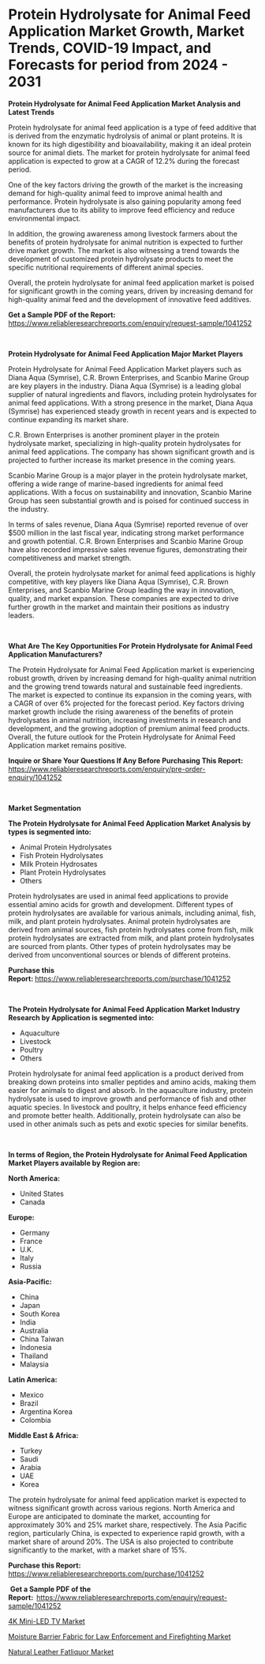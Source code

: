 <p><h1>Protein Hydrolysate for Animal Feed Application Market Growth, Market Trends, COVID-19 Impact, and Forecasts for period from 2024 - 2031</h1></p><p><strong>Protein Hydrolysate for Animal Feed Application Market Analysis and Latest Trends</strong></p>
<p><p>Protein hydrolysate for animal feed application is a type of feed additive that is derived from the enzymatic hydrolysis of animal or plant proteins. It is known for its high digestibility and bioavailability, making it an ideal protein source for animal diets. The market for protein hydrolysate for animal feed application is expected to grow at a CAGR of 12.2% during the forecast period.</p><p>One of the key factors driving the growth of the market is the increasing demand for high-quality animal feed to improve animal health and performance. Protein hydrolysate is also gaining popularity among feed manufacturers due to its ability to improve feed efficiency and reduce environmental impact.</p><p>In addition, the growing awareness among livestock farmers about the benefits of protein hydrolysate for animal nutrition is expected to further drive market growth. The market is also witnessing a trend towards the development of customized protein hydrolysate products to meet the specific nutritional requirements of different animal species.</p><p>Overall, the protein hydrolysate for animal feed application market is poised for significant growth in the coming years, driven by increasing demand for high-quality animal feed and the development of innovative feed additives.</p></p>
<p><strong>Get a Sample PDF of the Report:&nbsp;</strong> <a href="https://www.reliableresearchreports.com/enquiry/request-sample/1041252">https://www.reliableresearchreports.com/enquiry/request-sample/1041252</a></p>
<p>&nbsp;</p>
<p><strong>Protein Hydrolysate for Animal Feed Application Major Market Players</strong></p>
<p><p>Protein Hydrolysate for Animal Feed Application Market players such as Diana Aqua (Symrise), C.R. Brown Enterprises, and Scanbio Marine Group are key players in the industry. Diana Aqua (Symrise) is a leading global supplier of natural ingredients and flavors, including protein hydrolysates for animal feed applications. With a strong presence in the market, Diana Aqua (Symrise) has experienced steady growth in recent years and is expected to continue expanding its market share.</p><p>C.R. Brown Enterprises is another prominent player in the protein hydrolysate market, specializing in high-quality protein hydrolysates for animal feed applications. The company has shown significant growth and is projected to further increase its market presence in the coming years.</p><p>Scanbio Marine Group is a major player in the protein hydrolysate market, offering a wide range of marine-based ingredients for animal feed applications. With a focus on sustainability and innovation, Scanbio Marine Group has seen substantial growth and is poised for continued success in the industry.</p><p>In terms of sales revenue, Diana Aqua (Symrise) reported revenue of over $500 million in the last fiscal year, indicating strong market performance and growth potential. C.R. Brown Enterprises and Scanbio Marine Group have also recorded impressive sales revenue figures, demonstrating their competitiveness and market strength.</p><p>Overall, the protein hydrolysate market for animal feed applications is highly competitive, with key players like Diana Aqua (Symrise), C.R. Brown Enterprises, and Scanbio Marine Group leading the way in innovation, quality, and market expansion. These companies are expected to drive further growth in the market and maintain their positions as industry leaders.</p></p>
<p>&nbsp;</p>
<p><strong>What Are The Key Opportunities For Protein Hydrolysate for Animal Feed Application Manufacturers?</strong></p>
<p><p>The Protein Hydrolysate for Animal Feed Application market is experiencing robust growth, driven by increasing demand for high-quality animal nutrition and the growing trend towards natural and sustainable feed ingredients. The market is expected to continue its expansion in the coming years, with a CAGR of over 6% projected for the forecast period. Key factors driving market growth include the rising awareness of the benefits of protein hydrolysates in animal nutrition, increasing investments in research and development, and the growing adoption of premium animal feed products. Overall, the future outlook for the Protein Hydrolysate for Animal Feed Application market remains positive.</p></p>
<p><strong>Inquire or Share Your Questions If Any Before Purchasing This Report:</strong> <a href="https://www.reliableresearchreports.com/enquiry/pre-order-enquiry/1041252">https://www.reliableresearchreports.com/enquiry/pre-order-enquiry/1041252</a></p>
<p>&nbsp;</p>
<p><strong>Market Segmentation</strong></p>
<p><strong>The Protein Hydrolysate for Animal Feed Application Market Analysis by types is segmented into:</strong></p>
<p><ul><li>Animal Protein Hydrolysates</li><li>Fish Protein Hydrolysates</li><li>Milk Protein Hydrosates</li><li>Plant Protein Hydrolysates</li><li>Others</li></ul></p>
<p><p>Protein hydrolysates are used in animal feed applications to provide essential amino acids for growth and development. Different types of protein hydrolysates are available for various animals, including animal, fish, milk, and plant protein hydrolysates. Animal protein hydrolysates are derived from animal sources, fish protein hydrolysates come from fish, milk protein hydrolysates are extracted from milk, and plant protein hydrolysates are sourced from plants. Other types of protein hydrolysates may be derived from unconventional sources or blends of different proteins.</p></p>
<p><strong>Purchase this Report:&nbsp;</strong><a href="https://www.reliableresearchreports.com/purchase/1041252">https://www.reliableresearchreports.com/purchase/1041252</a></p>
<p>&nbsp;</p>
<p><strong>The Protein Hydrolysate for Animal Feed Application Market Industry Research by Application is segmented into:</strong></p>
<p><ul><li>Aquaculture</li><li>Livestock</li><li>Poultry</li><li>Others</li></ul></p>
<p><p>Protein hydrolysate for animal feed application is a product derived from breaking down proteins into smaller peptides and amino acids, making them easier for animals to digest and absorb. In the aquaculture industry, protein hydrolysate is used to improve growth and performance of fish and other aquatic species. In livestock and poultry, it helps enhance feed efficiency and promote better health. Additionally, protein hydrolysate can also be used in other animals such as pets and exotic species for similar benefits.</p></p>
<p>&nbsp;</p>
<p><strong>In terms of Region, the Protein Hydrolysate for Animal Feed Application Market Players available by Region are:</strong></p>
<p>
    <p> <strong> North America: </strong>
        <ul>
            <li>United States</li>
            <li>Canada</li>
        </ul>
        </p> 
    <p> <strong> Europe: </strong>
        <ul>
            <li>Germany</li>
            <li>France</li>
            <li>U.K.</li>
            <li>Italy</li>
            <li>Russia</li>
        </ul>
        </p> 
    <p> <strong> Asia-Pacific: </strong>
        <ul>
            <li>China</li>
            <li>Japan</li>
            <li>South Korea</li>
            <li>India</li>
            <li>Australia</li>
            <li>China Taiwan</li>
            <li>Indonesia</li>
            <li>Thailand</li>
            <li>Malaysia</li>
        </ul>
        </p> 
    <p> <strong> Latin America: </strong>
        <ul>
            <li>Mexico</li>
            <li>Brazil</li>
            <li>Argentina Korea</li>
            <li>Colombia</li>
        </ul>
        </p> 
    <p> <strong> Middle East & Africa: </strong>
        <ul>
            <li>Turkey</li>
            <li>Saudi</li>
            <li>Arabia</li>
            <li>UAE</li>
            <li>Korea</li>
        </ul>
    </p>
    </p>
<p><p>The protein hydrolysate for animal feed application market is expected to witness significant growth across various regions. North America and Europe are anticipated to dominate the market, accounting for approximately 30% and 25% market share, respectively. The Asia Pacific region, particularly China, is expected to experience rapid growth, with a market share of around 20%. The USA is also projected to contribute significantly to the market, with a market share of 15%.</p></p>
<p><strong>Purchase this Report: </strong><a href="https://www.reliableresearchreports.com/purchase/1041252">https://www.reliableresearchreports.com/purchase/1041252</a></p>
<p>&nbsp;<strong>Get a Sample PDF of the Report:&nbsp;&nbsp;</strong><a href="https://www.reliableresearchreports.com/enquiry/request-sample/1041252">https://www.reliableresearchreports.com/enquiry/request-sample/1041252</a></p>
<p><strong></strong></p>
<p><p><a href="https://view.publitas.com/reportprime-1/global-4k-mini-led-tv-market-by-types-applications-and-major-players-with-regional-growth-rate-analysis-and-development-situation-from-2024-to-2031/">4K Mini-LED TV Market</a></p><p><a href="https://view.publitas.com/reportprime-1/moisture-barrier-fabric-for-law-enforcement-and-firefighting-market-growth-market-trends-covid-19-impact-and-forecasts-for-period-from-2024-2031/">Moisture Barrier Fabric for Law Enforcement and Firefighting Market</a></p><p><a href="https://view.publitas.com/reportprime-1/natural-leather-fatliquor-market-growth-market-trends-covid-19-impact-and-forecasts-for-period-from-2024-2031/">Natural Leather Fatliquor Market</a></p></p>